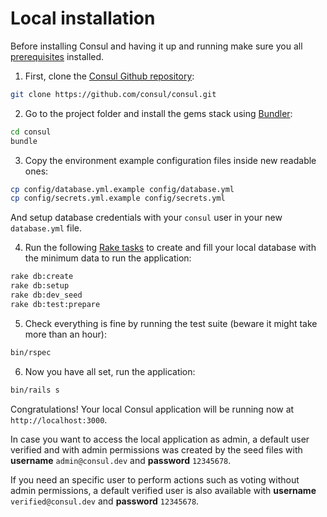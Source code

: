 # Local installation

Before installing Consul and having it up and running make sure you all [prerequisites](prerequisites) installed.

1. First, clone the [Consul Github repository](https://github.com/consul/consul/):

```bash
git clone https://github.com/consul/consul.git
```

2. Go to the project folder and install the gems stack using [Bundler](http://bundler.io/):

```bash
cd consul
bundle
```

3. Copy the environment example configuration files inside new readable ones:

```bash
cp config/database.yml.example config/database.yml
cp config/secrets.yml.example config/secrets.yml
```

And setup database credentials with your `consul` user in your new `database.yml` file.

4. Run the following [Rake tasks](https://github.com/ruby/rake) to create and fill your local database with the minimum data to run the application:

```bash
rake db:create
rake db:setup
rake db:dev_seed
rake db:test:prepare
```

5. Check everything is fine by running the test suite (beware it might take more than an hour):

```bash
bin/rspec
```

6. Now you have all set, run the application:

```bash
bin/rails s
```

Congratulations! Your local Consul application will be running now at `http://localhost:3000`.

In case you want to access the local application as admin, a default user verified and with admin permissions was created by the seed files with **username** `admin@consul.dev` and **password** `12345678`.

If you need an specific user to perform actions such as voting without admin permissions, a default verified user is also available with **username** `verified@consul.dev` and **password** `12345678`.
